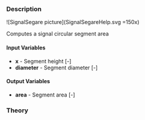 ### Description
![SignalSegare picture](SignalSegareHelp.svg =150x)

Computes a signal circular segment area


#### Input Variables
* **x** - Segment height [-]
* **diameter** - Segment diameter [-]

#### Output Variables
* **area** - Segment area [-]

### Theory
<!---EQUATION a = -\dfrac{(2d - 4 x_1)\sqrt{(d - x_1)x_1} - d^2\arccos{\left(1 - \dfrac{2x_1}{d}\right)}}{4} --->

